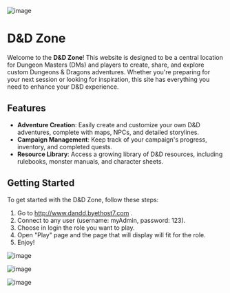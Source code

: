 ![image](https://github.com/user-attachments/assets/228df291-b96a-492c-8d37-7dc7d7f00088)


# D&D Zone

Welcome to the **D&D Zone**! This website is designed to be a central location for Dungeon Masters (DMs) and players to create, share, and explore custom Dungeons & Dragons adventures. Whether you're preparing for your next session or looking for inspiration, this site has everything you need to enhance your D&D experience.

## Features

- **Adventure Creation**: Easily create and customize your own D&D adventures, complete with maps, NPCs, and detailed storylines.
- **Campaign Management**: Keep track of your campaign's progress, inventory, and completed quests.
- **Resource Library**: Access a growing library of D&D resources, including rulebooks, monster manuals, and character sheets.

## Getting Started

To get started with the D&D Zone, follow these steps:

1. Go to http://www.dandd.byethost7.com .
2. Connect to any user (username: myAdmin, password: 123).
3. Choose in login the role you want to play.
4. Open "Play" page and the page that will display will fit for the role.
5. Enjoy!
   
![image](https://github.com/user-attachments/assets/69f775bc-67c3-48ea-b690-c08a1634dcd3)

![image](https://github.com/user-attachments/assets/8dc7c70c-967b-4891-9e23-6510fba3f829)

![image](https://github.com/user-attachments/assets/e2718d45-deff-44c0-a41e-bda6f78d2acb)
